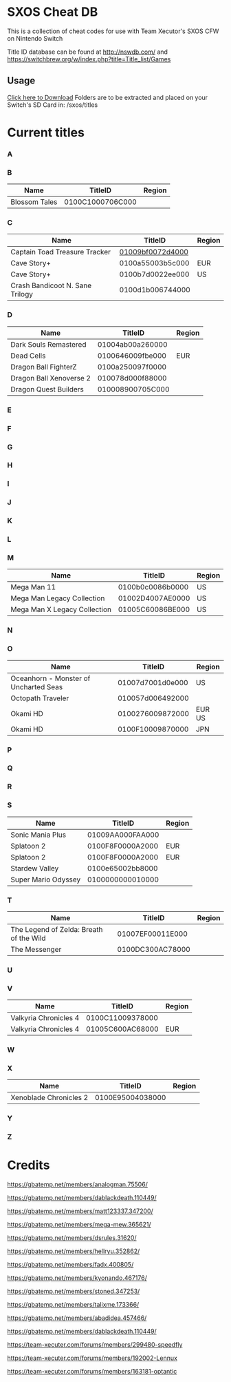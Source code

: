 # SXOS Cheat DB

This is a collection of cheat codes for use with Team Xecutor's SXOS CFW on Nintendo Switch

Title ID database can be found at http://nswdb.com/ and https://switchbrew.org/w/index.php?title=Title_list/Games

## Usage
[Click here to Download](../../archive/master.zip "SXOS CheatDB")
 Folders are to be extracted and placed on your Switch's SD Card in: /sxos/titles

# Current titles

### A

### B
|Name|TitleID|Region
|--|--|--
|Blossom Tales|0100C1000706C000|

### C
|Name|TitleID|Region
|--|--|--
|Captain Toad Treasure Tracker|[01009bf0072d4000](../../tree/master/01009bf0072d4000/cheats)|
|Cave Story+|0100a55003b5c000|EUR
|Cave Story+|0100b7d0022ee000|US
|Crash Bandicoot N. Sane Trilogy|0100d1b006744000|


### D
|Name|TitleID|Region
|--|--|--
|Dark Souls Remastered|01004ab00a260000|
|Dead Cells|0100646009fbe000|EUR
|Dragon Ball FighterZ|0100a250097f0000|
|Dragon Ball Xenoverse 2|010078d000f88000|
|Dragon Quest Builders|010008900705C000|

### E

### F

### G

### H

### I

### J

### K

### L

### M
|Name|TitleID|Region
|--|--|--
|Mega Man 11|0100b0c0086b0000|US
|Mega Man Legacy Collection|01002D4007AE0000|US
|Mega Man X Legacy Collection|01005C60086BE000|US

### N

### O
|Name|TitleID|Region
|--|--|--
|Oceanhorn - Monster of Uncharted Seas|01007d7001d0e000|US
|Octopath Traveler|010057d006492000|
|Okami HD|0100276009872000|EUR US
|Okami HD|0100F10009870000|JPN

### P

### Q

### R

### S
|Name|TitleID|Region
|--|--|--
|Sonic Mania Plus|01009AA000FAA000|
|Splatoon 2|0100F8F0000A2000|EUR
|Splatoon 2|0100F8F0000A2000|EUR
|Stardew Valley|0100e65002bb8000|
|Super Mario Odyssey|0100000000010000|

### T
|Name|TitleID|Region
|--|--|--
|The Legend of Zelda: Breath of the Wild|01007EF00011E000|
|The Messenger|0100DC300AC78000|

### U

### V
|Name|TitleID|Region
|--|--|--
|Valkyria Chronicles 4|0100C11009378000|
|Valkyria Chronicles 4|01005C600AC68000|EUR

### W

### X
|Name|TitleID|Region
|--|--|--
|Xenoblade Chronicles 2|0100E95004038000|

### Y

### Z

# Credits
https://gbatemp.net/members/analogman.75506/ 

https://gbatemp.net/members/dablackdeath.110449/

https://gbatemp.net/members/matt123337.347200/

https://gbatemp.net/members/mega-mew.365621/

https://gbatemp.net/members/dsrules.31620/

https://gbatemp.net/members/hellryu.352862/

https://gbatemp.net/members/fadx.400805/

https://gbatemp.net/members/kyonando.467176/

https://gbatemp.net/members/stoned.347253/

https://gbatemp.net/members/talixme.173366/

https://gbatemp.net/members/abadidea.457466/

https://gbatemp.net/members/dablackdeath.110449/

https://team-xecuter.com/forums/members/299480-speedfly

https://team-xecuter.com/forums/members/192002-Lennux

https://team-xecuter.com/forums/members/163181-optantic
